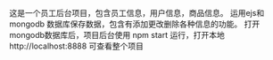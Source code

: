 这是一个员工后台项目，包含员工信息，用户信息，商品信息。
运用ejs和mongodb 数据库保存数据，包含有添加更改删除各种信息的功能。
打开mongodb数据库后，项目后台使用 npm start 运行，打开本地http://localhost:8888 可查看整个项目
